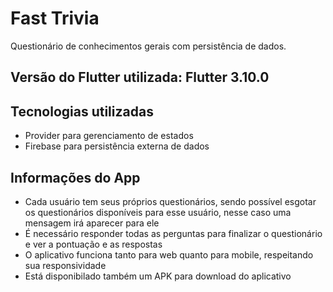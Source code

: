 # Fast Trivia

Questionário de conhecimentos gerais com persistência de dados.

## Versão do Flutter utilizada: Flutter 3.10.0

## Tecnologias utilizadas
  - Provider para gerenciamento de estados
  - Firebase para persistência externa de dados

## Informações do App
  - Cada usuário tem seus próprios questionários, sendo possível esgotar os questionários disponíveis para esse usuário, nesse caso uma mensagem irá aparecer para ele 
  - É necessário responder todas as perguntas para finalizar o questionário e ver a pontuação e as respostas
  - O aplicativo funciona tanto para web quanto para mobile, respeitando sua responsividade
  - Está disponibilado também um APK para download do aplicativo
